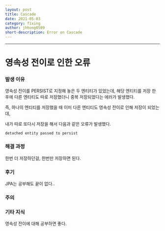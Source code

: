 ```yaml
---
layout: post
title: Cascade
date: 2021-05-03
category: fixing
author: jhhong0509
short-description: Error on Cascade 
---
```

------

# 영속성 전이로 인한 오류

### 발생 이유

영속성 전이를 PERSIST로 지정해 놓은 두 엔티티가 있었는데, 해당 엔티티를 저장 한 후에 다른 엔티티도 따로 저장했더니 중복 저장되었다는 에러가 발생했다.



즉, 하나의 엔티티를 저장했을 때 이미 다른 엔티티도 영속성 전이로 인해 저장이 되었는데,

내가 따로 또다시 저장을 해서 다음과 같은 오류가 발생했다.

`detached entity passed to persist`

### 해결 과정

한번 더 저장하던걸, 한번만 저장하면 된다.

### 후기

JPA는 공부해도 끝이 없다..

### 주의

### 기타 지식

영속성 전이에 대해 공부하면 좋다.
